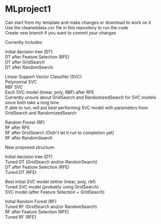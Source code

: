 # MLproject1

Can start from my template and make changes or download to work on it  
Use the cleaneddata.csv file in this repository to run the code  
Create new branch if you want to commit your changes

Currently includes:

Initial decision tree (DT)  
DT after Feature Selection (RFE)  
DT after GridSearch  
DT after RandomSearch

Linear Support Vector Classifier (SVC)  
Polynomial SVC  
RBF SVC  
Each SVC model (linear, poly, RBF) after RFE  
Currently unsure about GridSearch and RandomizedSearch for SVC models since both take a long time  
If able to run, will put best performing SVC model with parameters from GridSearch and RandomizedSearch

Random Forest (RF)  
RF after RFE  
RF after GridSearch (Didn't let it run to completion yet)  
RF after RandomSearch




New proposed structure:


Initial decision tree (DT)  
Tuned DT (GridSearch and/or RandomSearch)  
DT after Feature Selection (RFE)  
Tuned DT (RFE)

Best initial SVC model (either linear, poly, rbf)  
Tuned SVC model (probably using GridSearch)  
SVC model (after Feature Selection + GridSearch)


Initial Random Forest (RF)  
Tuned RF (GridSearch and/or RandomSearch)  
RF after Feature Selection (RFE)  
Tuned RF (RFE)
